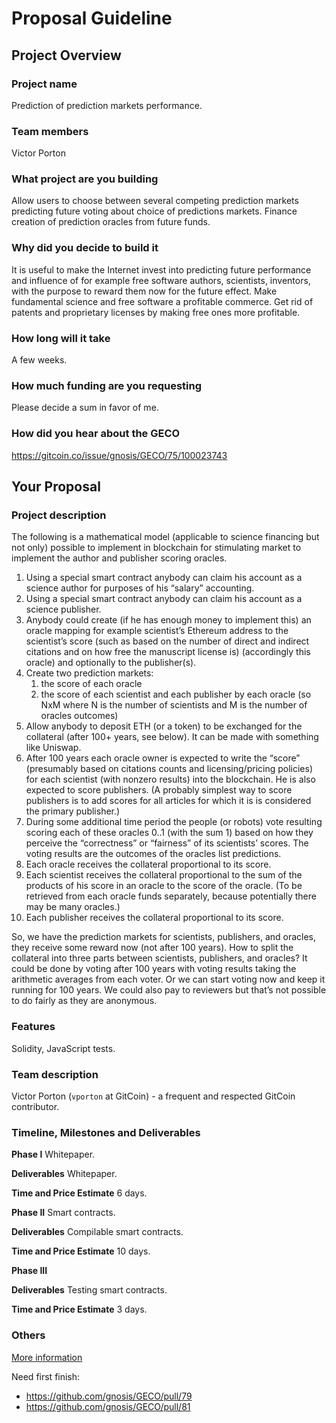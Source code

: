 # Proposal Guideline 

## Project Overview

### Project name
Prediction of prediction markets performance.
### Team members 
Victor Porton
### What project are you building 
Allow users to choose between several competing prediction markets predicting future voting about choice of predictions markets. Finance creation of prediction oracles from future funds.
### Why did you decide to build it 
It is useful to make the Internet invest into predicting future performance and influence of for example free software authors, scientists, inventors, with the purpose to reward them now for the future effect. Make fundamental science and free software a profitable commerce. Get rid of patents and proprietary licenses by making free ones more profitable.
### How long will it take 
A few weeks.
### How much funding are you requesting  
Please decide a sum in favor of me.
### How did you hear about the GECO
https://gitcoin.co/issue/gnosis/GECO/75/100023743

## Your Proposal 
### Project description
The following is a mathematical model (applicable to science financing but not only) possible to implement in blockchain for stimulating market to implement the author and publisher scoring oracles.

1. Using a special smart contract anybody can claim his account as a science author for purposes of his “salary” accounting.
2. Using a special smart contract anybody can claim his account as a science publisher.
3. Anybody could create (if he has enough money to implement this) an oracle mapping for example scientist’s Ethereum address to the scientist’s score (such as based on the number of direct and indirect citations and on how free the manuscript license is) (accordingly this oracle) and optionally to the publisher(s).
4. Create two prediction markets:
    1. the score of each oracle
    2. the score of each scientist and each publisher by each oracle (so NxM where N is the number of scientists and M is the number of oracles outcomes)
5. Allow anybody to deposit ETH (or a token) to be exchanged for the collateral (after 100+ years, see below). It can be made with something like Uniswap.
6. After 100 years each oracle owner is expected to write the “score” (presumably based on citations counts and licensing/pricing policies) for each scientist (with nonzero results) into the blockchain. He is also expected to score publishers. (A probably simplest way to score publishers is to add scores for all articles for which it is is considered the primary publisher.)
7. During some additional time period the people (or robots) vote resulting scoring each of these oracles 0..1 (with the sum 1) based on how they perceive the “correctness” or “fairness” of its scientists’ scores. The voting results are the outcomes of the oracles list predictions.
8. Each oracle receives the collateral proportional to its score.
9. Each scientist receives the collateral proportional to the sum of the products of his score in an oracle to the score of the oracle. (To be retrieved from each oracle funds separately, because potentially there may be many oracles.)
10. Each publisher receives the collateral proportional to its score.

So, we have the prediction markets for scientists, publishers, and oracles, they receive some reward now (not after 100 years).
How to split the collateral into three parts between scientists, publishers, and oracles? It could be done by voting after 100 years with voting results taking the arithmetic averages from each voter. Or we can start voting now and keep it running for 100 years.
We could also pay to reviewers but that’s not possible to do fairly as they are anonymous.
### Features
Solidity, JavaScript tests.
### Team description
Victor Porton (`vporton` at GitCoin) - a frequent and respected GitCoin contributor.
### Timeline, Milestones and Deliverables

**Phase I**
Whitepaper.

**Deliverables**
Whitepaper.

**Time and Price Estimate**
6 days.

**Phase II**
Smart contracts.

**Deliverables**
Compilable smart contracts.

**Time and Price Estimate**
10 days.

**Phase III**

**Deliverables**
Testing smart contracts.

**Time and Price Estimate**
3 days.

### Others
[More information](https://reward.portonvictor.org/predict-prediction-markets-or-hire-google-to-account-salaries-for-scientists-and-free-software-developers/)

Need first finish:
* https://github.com/gnosis/GECO/pull/79
* https://github.com/gnosis/GECO/pull/81